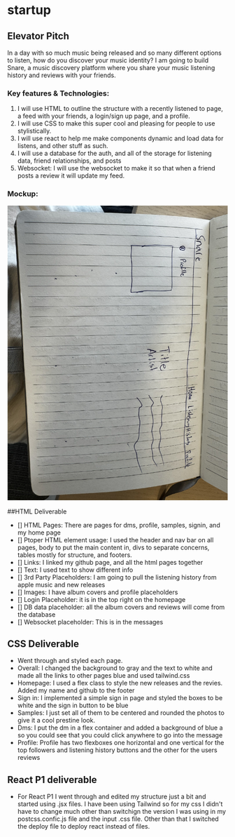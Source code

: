 # startup

## Elevator Pitch
In a day with so much music being released and so many different options to listen, how do you discover your music identity? I am going to build Snare, a music discovery platform where you share your music listening history and reviews with your friends.

### Key features & Technologies:
1. I will use HTML to outline the structure with a recently listened to page, a feed with your friends, a login/sign up page, and a profile. 
2. I will use CSS to make this super cool and pleasing for people to use stylistically.
3. I will use react to help me make components dynamic and load data for listens, and other stuff as such. 
4. I will use a database for the auth, and all of the storage for listening data, friend relationships, and posts
5. Websocket: I will use the websocket to make it so that when a friend posts a review it will update my feed. 

### Mockup:
![Mockup](Images/Mockup.jpg)

##HTML Deliverable
- [] HTML Pages: There are pages for dms, profile, samples, signin, and my home page
- [] Ptoper HTML element usage: I used the header and nav bar on all pages, body to put the main content in, divs to separate concerns, tables mostly for structure, and footers. 
- [] Links: I linked my github page, and all the html pages together
- [] Text: I used text to show different info
- [] 3rd Party Placeholders: I am going to pull the listening history from apple music and new releases
- [] Images: I have album covers and profile placeholders
- [] Login Placeholder: it is in the top right on the homepage
- [] DB data placeholder: all the album covers and reviews will come from the database
- [] Websocket placeholder: This is in the messages



## CSS Deliverable
- Went through and styled each page. 
- Overall: I changed the background to gray and the text to white and made all the links to other pages blue and used tailwind.css
- Homepage: I used a flex class to style the new releases and the revies. Added my name and github to the footer
- Sign in: I implemented a simple sign in page and styled the boxes to be white and the sign in button to be blue
- Samples: I just set all of them to be centered and rounded the photos to give it a cool prestine look.
- Dms: I put the dm in a flex container and added a background of blue a so you could see that you could click anywhere to go into the message
- Profile: Profile has two flexboxes one horizontal and one vertical for the top followers and listening history buttons and the other for the users reviews

## React P1 deliverable
- For React P1 I went through and edited my structure just a bit and started using .jsx files. I have been using Tailwind so for my css I didn't have to change much other than switchign the version I was using in my postcss.confic.js file and the input .css file. Other than that I switched the deploy file to deploy react instead of files. 